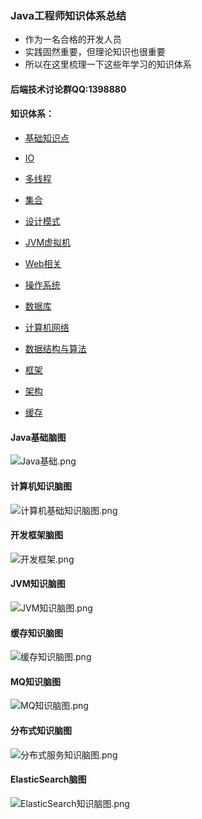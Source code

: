 ### Java工程师知识体系总结


- 作为一名合格的开发人员
- 实践固然重要，但理论知识也很重要
- 所以在这里梳理一下这些年学习的知识体系
#### 后端技术讨论群QQ:1398880

#### 知识体系：


- [基础知识点](https://github.com/valarchie/java_technology_summary/blob/master/%E5%9F%BA%E7%A1%80%E7%9F%A5%E8%AF%86%E7%82%B9.md)  

- [IO](https://github.com/valarchie/java_technology_summary/blob/master/IO.md)
 
- [多线程](https://github.com/valarchie/java_technology_summary/blob/master/%E5%A4%9A%E7%BA%BF%E7%A8%8B.md)

- [集合](https://github.com/valarchie/java_technology_summary/blob/master/%E9%9B%86%E5%90%88.md)

- [设计模式](https://github.com/valarchie/java_technology_summary/blob/master/%E8%AE%BE%E8%AE%A1%E6%A8%A1%E5%BC%8F.md)

- [JVM虚拟机](https://github.com/valarchie/java_technology_summary/blob/master/JVM%E8%99%9A%E6%8B%9F%E6%9C%BA.md)

- [Web相关](https://github.com/valarchie/java_technology_summary/blob/master/Web%E7%9B%B8%E5%85%B3.md)

- [操作系统](https://github.com/valarchie/java_technology_summary/blob/master/%E6%93%8D%E4%BD%9C%E7%B3%BB%E7%BB%9F.md)

- [数据库](https://github.com/valarchie/java_technology_summary/blob/master/%E6%95%B0%E6%8D%AE%E5%BA%93.md)

- [计算机网络](https://github.com/valarchie/java_technology_summary/blob/master/%E8%AE%A1%E7%AE%97%E6%9C%BA%E7%BD%91%E7%BB%9C.md)

- [数据结构与算法](https://github.com/valarchie/java_technology_summary/blob/master/%E6%95%B0%E6%8D%AE%E7%BB%93%E6%9E%84%E4%B8%8E%E7%AE%97%E6%B3%95.md)

- [框架](https://github.com/valarchie/java_technology_summary/blob/master/%E6%A1%86%E6%9E%B6.md)

- [架构](https://github.com/valarchie/java_technology_summary/blob/master/%E6%9E%B6%E6%9E%84.md)
  
- [缓存](https://github.com/valarchie/java_technology_summary/blob/master/NoSql%E7%BC%93%E5%AD%98.md)

#### Java基础脑图
![Java基础.png](https://img.hacpai.com/file/2020/04/Java基础-d3d9ba98.png)
#### 计算机知识脑图
![计算机基础知识脑图.png](https://img.hacpai.com/file/2020/04/计算机基础知识脑图-84dba96c.png)
#### 开发框架脑图
![开发框架.png](https://img.hacpai.com/file/2020/04/开发框架-84c50e1a.png)
#### JVM知识脑图
![JVM知识脑图.png](https://img.hacpai.com/file/2020/04/JVM知识脑图-849b139c.png)
#### 缓存知识脑图
![缓存知识脑图.png](https://img.hacpai.com/file/2020/04/缓存知识脑图-c3b30221.png)
#### MQ知识脑图
![MQ知识脑图.png](https://img.hacpai.com/file/2020/04/MQ知识脑图-213d603e.png)
#### 分布式知识脑图
![分布式服务知识脑图.png](https://img.hacpai.com/file/2020/04/分布式服务知识脑图-736fb6f6.png)
#### ElasticSearch脑图
![ElasticSearch知识脑图.png](https://img.hacpai.com/file/2020/04/ElasticSearch知识脑图-3a73fc50.png)



